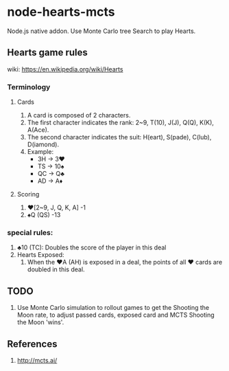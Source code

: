 # node-hearts-mcts
Node.js native addon. Use Monte Carlo tree Search to play Hearts.


## Hearts game rules

wiki: https://en.wikipedia.org/wiki/Hearts

### Terminology

1. Cards
    1. A card is composed of 2 characters.
    1. The first character indicates the rank: 2~9, T(10), J(J), Q(Q), K(K), A(Ace).
    1. The second character indicates the suit: H(eart), S(pade), C(lub), D(iamond).
    1. Example:
        * 3H -> 3♥
        * TS -> 10♠
        * QC -> Q♣
        * AD -> A♦

1. Scoring
    1. ♥[2~9, J, Q, K, A] -1
    1. ♠Q (QS) -13

### special rules:

1. ♣10 (TC): Doubles the score of the player in this deal
1. Hearts Exposed:
    1. When the ♥A (AH) is exposed in a deal, the points of all ♥ cards are doubled in this deal.

## TODO

1. Use Monte Carlo simulation to rollout games to get the Shooting the Moon rate, to adjust passed cards, exposed card and MCTS Shooting the Moon 'wins'.

## References

1. http://mcts.ai/
